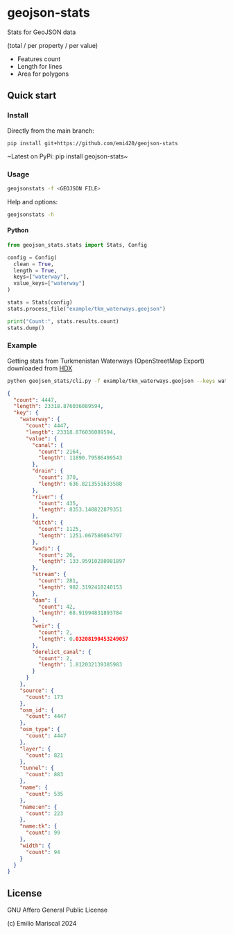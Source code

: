 # geojson-stats

Stats for GeoJSON data 

(total / per property / per value)

- Features count
- Length for lines 
- Area for polygons

## Quick start

### Install

Directly from the main branch:

`pip install git+https://github.com/emi420/geojson-stats`

~Latest on PyPi: pip install geojson-stats~

### Usage

```bash
geojsonstats -f <GEOJSON FILE>
```

Help and options:

```bash
geojsonstats -h
```

#### Python

```py
from geojson_stats.stats import Stats, Config

config = Config(
  clean = True,
  length = True,
  keys=["waterway"],
  value_keys=["waterway"]
)

stats = Stats(config)
stats.process_file("example/tkm_waterways.geojson")

print("Count:", stats.results.count)
stats.dump()
```

### Example

Getting stats from Turkmenistan Waterways (OpenStreetMap Export)
downloaded from [HDX](https://data.humdata.org/dataset/hotosm_tkm_waterways)

```bash
python geojson_stats/cli.py -f example/tkm_waterways.geojson --keys waterway --value-keys waterway --length --verbose
```

```json
{
  "count": 4447,
  "length": 23318.876036089594,
  "key": {
    "waterway": {
      "count": 4447,
      "length": 23318.876036089594,
      "value": {
        "canal": {
          "count": 2164,
          "length": 11890.79586499543
        },
        "drain": {
          "count": 370,
          "length": 636.8213551633588
        },
        "river": {
          "count": 435,
          "length": 8353.148822879351
        },
        "ditch": {
          "count": 1125,
          "length": 1251.067586054797
        },
        "wadi": {
          "count": 26,
          "length": 133.95910280981897
        },
        "stream": {
          "count": 281,
          "length": 982.3192418240153
        },
        "dam": {
          "count": 42,
          "length": 68.91994831893784
        },
        "weir": {
          "count": 2,
          "length": 0.03208190453249057
        },
        "derelict_canal": {
          "count": 2,
          "length": 1.812032139385983
        }
      }
    },
    "source": {
      "count": 173
    },
    "osm_id": {
      "count": 4447
    },
    "osm_type": {
      "count": 4447
    },
    "layer": {
      "count": 821
    },
    "tunnel": {
      "count": 883
    },
    "name": {
      "count": 535
    },
    "name:en": {
      "count": 223
    },
    "name:tk": {
      "count": 99
    },
    "width": {
      "count": 94
    }
  }
}
```

## License

GNU Affero General Public License

(c) Emilio Mariscal 2024
